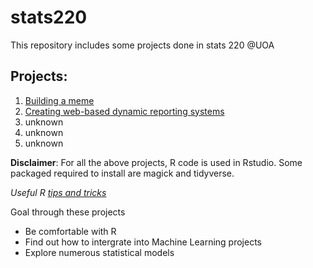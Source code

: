 # stats220

This repository includes some projects done in stats 220 @UOA

## Projects:
1. [Building a meme](https://iste19.github.io/stats220/)
2. [Creating web-based dynamic reporting systems]([file:///Users/istefatsawda/Downloads/project2_report.html](https://iste19.github.io/stat220project2/))
3. unknown
4. unknown
5. unknown

**Disclaimer**: For all the above projects, R code is used in Rstudio. Some packaged required to install are magick and tidyverse.


*Useful R [tips and tricks](https://www.dataquest.io/blog/rstudio-tips-tricks-shortcuts/)*

Goal through these projects
* Be comfortable with R
* Find out how to intergrate into Machine Learning projects
* Explore numerous statistical models
